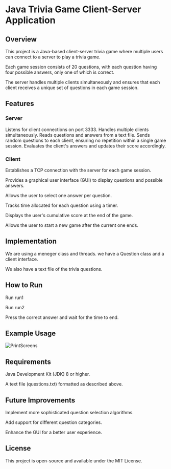 # Java Trivia Game Client-Server Application
## Overview
This project is a Java-based client-server trivia game where multiple users can connect to a server to play a trivia game.

Each game session consists of 20 questions, with each question having four possible answers, only one of which is correct.

The server handles multiple clients simultaneously and ensures that each client receives a unique set of questions in each game session.

## Features
### Server
Listens for client connections on port 3333.
Handles multiple clients simultaneously.
Reads questions and answers from a text file.
Sends random questions to each client, ensuring no repetition within a single game session.
Evaluates the client's answers and updates their score accordingly.
### Client
Establishes a TCP connection with the server for each game session.

Provides a graphical user interface (GUI) to display questions and possible answers.

Allows the user to select one answer per question.

Tracks time allocated for each question using a timer.

Displays the user's cumulative score at the end of the game.

Allows the user to start a new game after the current one ends.

## Implementation
We are using a meneger class and threads. we have a Question class and a client interface.

We also have a text file of the trivia questions.
## How to Run
Run run1 

Run run2

Press the correct answer and wait for the time to end.
## Example Usage
![PrintScreens](https://github.com/user-attachments/assets/ae1ddcce-962d-4f1c-9cba-04d11964387b)

## Requirements
Java Development Kit (JDK) 8 or higher.

A text file (questions.txt) formatted as described above.
## Future Improvements
Implement more sophisticated question selection algorithms.

Add support for different question categories.

Enhance the GUI for a better user experience.

## License
This project is open-source and available under the MIT License.
